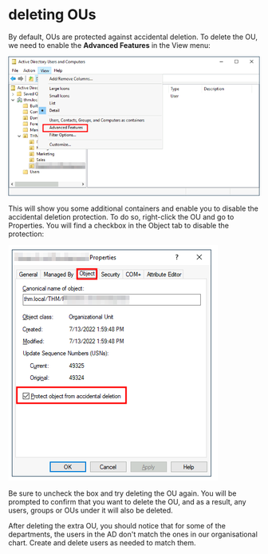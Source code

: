 # deleting OUs

By default, OUs are protected against accidental deletion. To delete the OU, we need to enable the **Advanced Features** in the View menu:

![15b282b6e3940f4c26c477a8c21f8266.png](15b282b6e3940f4c26c477a8c21f8266.png)

This will show you some additional containers and enable you to disable the accidental deletion protection. To do so, right-click the OU and go to Properties. You will find a checkbox in the Object tab to disable the protection:

![ad6b6d886c0448d14ce4ec8c62250256.png](ad6b6d886c0448d14ce4ec8c62250256.png)

Be sure to uncheck the box and try deleting the OU again. You will be prompted to confirm that you want to delete the OU, and as a result, any users, groups or OUs under it will also be deleted.

After deleting the extra OU, you should notice that for some of the departments, the users in the AD don't match the ones in our organisational chart. Create and delete users as needed to match them.